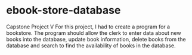 # ebook-store-database
Capstone Project V
For this project, I had to create a program for a bookstore. The program should allow the clerk to enter data about new books into the database, update book information, delete books from the database and search to find the availability of books in the database.
